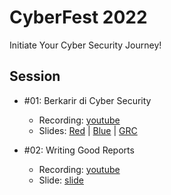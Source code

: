# CyberFest 2022

Initiate Your Cyber Security Journey!

## Session

- #01: Berkarir di Cyber Security
    - Recording: [youtube](https://www.youtube.com/watch?v=FBYDEO9Fc_k) 
    - Slides: [Red](1.berkarir-di-cyber-security/red-satria.pdf) | [Blue](1.berkarir-di-cyber-security/blue-digit.pdf) | [GRC](1.berkarir-di-cyber-security/grc-rungga.pdf)

- #02: Writing Good Reports
    - Recording: [youtube](https://www.youtube.com/watch?v=HjzK1e4nQPY)
    - Slide: [slide](2.writing-good-reports/presentation.pptx)